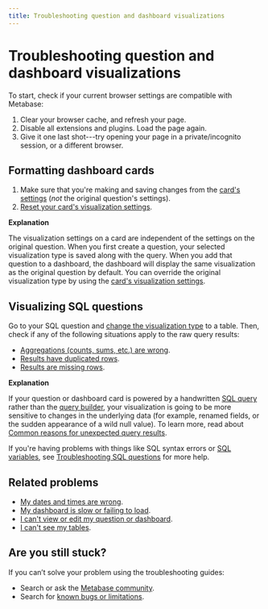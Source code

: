 ```yaml
---
title: Troubleshooting question and dashboard visualizations
---
```


# Troubleshooting question and dashboard visualizations

To start, check if your current browser settings are compatible with Metabase:

1. Clear your browser cache, and refresh your page.
2. Disable all extensions and plugins. Load the page again.
3. Give it one last shot---try opening your page in a private/incognito session, or a different browser.

## Formatting dashboard cards

1. Make sure that you're making and saving changes from the [card's settings](../../dashboards/introduction.md#changing-a-cards-visualization-settings) (_not_ the original question's settings).
2. [Reset your card's visualization settings](../../dashboards/introduction.md#resetting-a-cards-visualization-settings).

**Explanation**

The visualization settings on a card are independent of the settings on the original question. When you first create a question, your selected visualization type is saved along with the query. When you add that question to a dashboard, the dashboard will display the same visualization as the original question by default. You can override the original visualization type by using the [card's visualization settings](../../dashboards/introduction.md#changing-a-cards-visualization-settings).

## Visualizing SQL questions

Go to your SQL question and [change the visualization type](../../questions/visualizations/visualizing-results.md) to a table. Then, check if any of the following situations apply to the raw query results:

- [Aggregations (counts, sums, etc.) are wrong](https://www.metabase.com/learn/grow-your-data-skills/learn-sql/debugging-sql/sql-logic#aggregated-results-counts-sums-etc-are-wrong).
- [Results have duplicated rows](https://www.metabase.com/learn/grow-your-data-skills/learn-sql/debugging-sql/sql-logic-duplicated-data).
- [Results are missing rows](https://www.metabase.com/learn/grow-your-data-skills/learn-sql/debugging-sql/sql-logic-missing-data).

**Explanation**

If your question or dashboard card is powered by a handwritten [SQL query](../../questions/native-editor/writing-sql.md) rather than the [query builder](../../questions/query-builder/editor.md), your visualization is going to be more sensitive to changes in the underlying data (for example, renamed fields, or the sudden appearance of a wild null value). To learn more, read about [Common reasons for unexpected query results](https://www.metabase.com/learn/grow-your-data-skills/learn-sql/debugging-sql/sql-logic#common-reasons-for-unexpected-query-results).

If you're having problems with things like SQL syntax errors or [SQL variables](https://www.metabase.com/glossary/variable#example-variable-in-metabase), see [Troubleshooting SQL questions](./sql.md) for more help.

## Related problems

- [My dates and times are wrong](./timezones.md).
- [My dashboard is slow or failing to load](./my-dashboard-is-slow.md).
- [I can't view or edit my question or dashboard](./cant-view-or-edit.md).
- [I can't see my tables](./cant-see-tables.md).

## Are you still stuck?

If you can’t solve your problem using the troubleshooting guides:

- Search or ask the [Metabase community](https://discourse.metabase.com/).
- Search for [known bugs or limitations](./known-issues.md).
